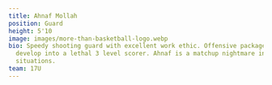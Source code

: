 ```yaml
---
title: Ahnaf Mollah
position: Guard
height: 5'10
image: images/more-than-basketball-logo.webp
bio: Speedy shooting guard with excellent work ethic. Offensive package will
  develop into a lethal 3 level scorer. Ahnaf is a matchup nightmare in 1v1
  situations.
team: 17U
---
```

